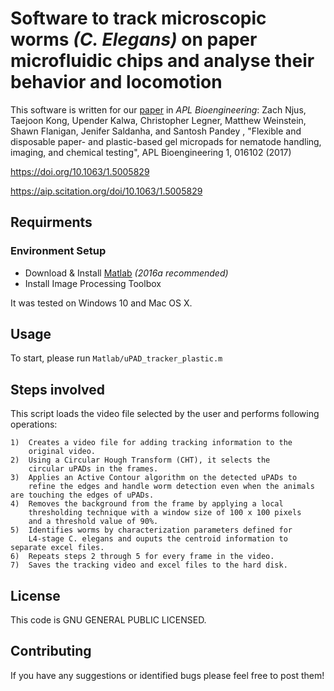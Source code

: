 # Software to track microscopic worms *(C. Elegans)* on paper microfluidic chips and analyse their behavior and locomotion

This software is written for our [paper] in *APL Bioengineering*:
Zach Njus, Taejoon Kong, Upender Kalwa, Christopher Legner, Matthew Weinstein, Shawn Flanigan, Jenifer Saldanha, and Santosh Pandey , "Flexible and disposable paper- and plastic-based gel micropads for nematode handling, imaging, and chemical testing", APL Bioengineering 1, 016102 (2017) 

https://doi.org/10.1063/1.5005829

https://aip.scitation.org/doi/10.1063/1.5005829

## Requirments

### Environment Setup

- Download & Install [Matlab] *(2016a recommended)*
- Install Image Processing Toolbox

It was tested on Windows 10 and Mac OS X.

## Usage

To start, please run `Matlab/uPAD_tracker_plastic.m`

## Steps involved

This script loads the video file selected by the user and performs following operations:

    1)  Creates a video file for adding tracking information to the
        original video.
    2)  Using a Circular Hough Transform (CHT), it selects the
        circular uPADs in the frames.
    3)  Applies an Active Contour algorithm on the detected uPADs to
        refine the edges and handle worm detection even when the animals are touching the edges of uPADs.
    4)  Removes the background from the frame by applying a local
        thresholding technique with a window size of 100 x 100 pixels
        and a threshold value of 90%.
    5)  Identifies worms by characterization parameters defined for
        L4-stage C. elegans and ouputs the centroid information to separate excel files.
    6)  Repeats steps 2 through 5 for every frame in the video.
    7)  Saves the tracking video and excel files to the hard disk.

## License

This code is GNU GENERAL PUBLIC LICENSED.

## Contributing

If you have any suggestions or identified bugs please feel free to post
them!

  [Matlab]: https://www.mathworks.com/downloads/
  [meanthresh]: https://www.mathworks.com/matlabcentral/fileexchange/41787-meanthresh-local-image-thresholding?focused=3783566&tab=function
  [paper]: https://aip.scitation.org/doi/pdf/10.1063/1.5005829
